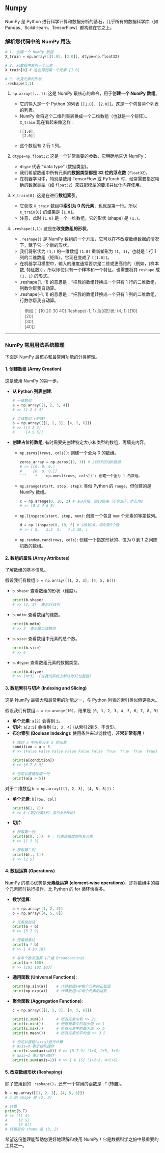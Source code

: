 # `Numpy`

NumPy 是 Python 进行科学计算和数据分析的基石，几乎所有的数据科学库（如 Pandas、Scikit-learn、TensorFlow）都构建在它之上。

### **解析您代码中的 NumPy 用法**

```python
# 1. 创建一个 NumPy 数组
X_train = np.array([[1.0], [2.0]], dtype=np.float32)

# 2. 从数组中索引一个元素
X_train[0] # 这会得到第一个元素 [1.0]

# 3. 改变元素的形状
.reshape(1,1)
```

1.  `np.array([...])`: 这是 NumPy 最核心的命令，用于**创建一个 NumPy 数组**。
    *   它的输入是一个 Python 的列表 `[[1.0], [2.0]]`。这是一个包含两个列表的列表。
    *   NumPy 会将这个二维列表转换成一个二维数组（也就是一个矩阵）。`X_train` 现在看起来像这样：
        ```
        [[1.0],
         [2.0]]
        ```
    *   这个数组有 2 行 1 列。

2.  `dtype=np.float32`: 这是一个非常重要的参数，它明确地告诉 NumPy：
    *   `dtype` 代表 "data type" (数据类型)。
    *   我们希望数组中所有元素的**数据类型都是 32 位的浮点数** (`float32`)。
    *   在机器学习中，特别是使用 TensorFlow 或 PyTorch 时，经常需要指定精确的数据类型（如 `float32`）来匹配模型的要求并优化内存使用。

3.  `X_train[0]`: 这是在进行**数组索引**。
    *   它获取 `X_train` 数组中**索引为 0 的元素**，也就是第一行。所以 `X_train[0]` 的结果是 `[1.0]`。
    *   注意，此时 `[1.0]` 是一个一维数组，它的形状 (shape) 是 `(1,)`。

4.  `.reshape(1,1)`: 这是在**改变数组的形状**。
    *   `.reshape()` 是 NumPy 数组的一个方法，它可以在不改变数组数据的情况下，赋予它一个新的形状。
    *   我们将形状为 `(1,)` 的一维数组 `[1.0]` 重新塑形为 `(1, 1)`，也就是 1 行 1 列的二维数组（矩阵）。它现在变成了 `[[1.0]]`。
    *   在机器学习模型中，输入的维度通常要求是二维或更高维的（例如，(样本数, 特征数)），所以即使只有一个样本和一个特征，也需要将其 `reshape` 成 `(1, 1)` 的形式。
    *   .reshape(1, -1) 的意思是：“把我的数组转换成一个只有 1 行的二维数组，列数你帮我自动算。
    *   .reshape(-1, 1) 的意思是：“把我的数组转换成一个只有 1 列的二维数组，行数你帮我自动算。
    >例如： [10 20 30 40] Reshape(-1, 1)  后的形状: (4, 1)
    > [[10]  
    > [20]  
    > [30]  
    > [40]]  
    
---

### **NumPy 常用用法系统整理**

下面是 NumPy 最核心和最常用功能的分类整理。

#### **1. 创建数组 (Array Creation)**

这是使用 NumPy 的第一步。

*   **从 Python 列表创建**:
    ```python
    # 一维数组
    a = np.array([1, 2, 3, 4])
    # >> [1 2 3 4]

    # 二维数组 (矩阵)
    b = np.array([[1, 2, 3], [4, 5, 6]])
    # >> [[1 2 3]
    #     [4 5 6]]
    ```

*   **创建占位符数组**: 有时需要先创建特定大小和类型的数组，再填充内容。
    *   `np.zeros((rows, cols))`: 创建一个全为 0 的数组。
        ```python
        zeros_array = np.zeros((2, 3)) # 2行3列的全0数组
        # >> [[0. 0. 0.]
        #     [0. 0. 0.]]
        ```    *   `np.ones((rows, cols))`: 创建一个全为 1 的数组。
    *   `np.arange(start, stop, step)`: 类似 Python 的 `range`，但创建的是 NumPy 数组。
        ```python
        c = np.arange(0, 10, 2) # 从0开始，到10结束（不含10），步长为2
        # >> [0 2 4 6 8]
        ```
    *   `np.linspace(start, stop, num)`: 创建一个包含 `num` 个元素的等差数列。
        ```python
        d = np.linspace(0, 10, 5) # 从0到10，均匀取5个数
        # >> [ 0.   2.5  5.   7.5 10. ]
        ```
    *   `np.random.rand(rows, cols)`: 创建一个指定形状的、值为 0 到 1 之间随机数的数组。

#### **2. 数组的属性 (Array Attributes)**

了解数组的基本信息。

假设我们有数组 `b = np.array([[1, 2, 3], [4, 5, 6]])`

*   `b.shape`: 查看数组的形状（维度）。
    ```python
    print(b.shape)
    # >> (2, 3)  表示2行3列
    ```
*   `b.ndim`: 查看数组的维数。
    ```python
    print(b.ndim)
    # >> 2  表示是二维数组
    ```
*   `b.size`: 查看数组中元素的总个数。
    ```python
    print(b.size)
    # >> 6
    ```
*   `b.dtype`: 查看数组元素的数据类型。
    ```python
    print(b.dtype)
    # >> int32  (在我的系统上默认为32位整数)
    ```

#### **3. 数组索引与切片 (Indexing and Slicing)**

这是 NumPy 最强大和最常用的功能之一，与 Python 列表的索引类似但更强大。

假设我们有数组 `a = np.arange(10)`，结果是 `[0, 1, 2, 3, 4, 5, 6, 7, 8, 9]`

*   **单个元素**: `a[2]` 会得到 `2`。
*   **切片**: `a[2:5]` 会得到 `[2, 3, 4]` (从索引2到5，不含5)。
*   **布尔索引 (Boolean Indexing)**: 使用条件来过滤数组，**非常非常有用**！
    ```python
    # 找到 a 中所有大于 5 的元素
    condition = a > 5
    # >> [False False False False False False  True  True  True  True]

    print(a[condition])
    # >> [6 7 8 9]

    # 也可以直接写成一行
    print(a[a > 5])
    ```

对于二维数组 `b = np.array([[1, 2, 3], [4, 5, 6]])`：
*   **单个元素**: `b[row, col]`
    ```python
    print(b[1, 2])
    # >> 6 (第2行第3列，索引从0开始)
    ```
*   **切片**:
    ```python
    # 获取第一行
    print(b[0, :])  # : 代表该维度的所有元素
    # >> [1 2 3]

    # 获取第二列
    print(b[:, 1])
    # >> [2 5]
    ```

#### **4. 数组运算 (Operations)**

NumPy 的核心优势是**元素级运算 (element-wise operations)**，即对数组中的每个元素同时执行操作，比 Python 的 for 循环快得多。

*   **数学运算**:
    ```python
    a = np.array([1, 2, 3])
    b = np.array([4, 5, 6])

    # 元素级加法
    print(a + b)
    # >> [5 7 9]

    # 元素级乘法
    print(a * b)
    # >> [ 4 10 18]

    # 与单个数字运算 (广播 Broadcasting)
    print(a + 100)
    # >> [101 102 103]
    ```

*   **通用函数 (Universal Functions)**:
    ```python
    print(np.sin(a))    # 计算数组a中每个元素的正弦值
    print(np.exp(a))    # 计算数组a中每个元素的指数
    ```

*   **聚合函数 (Aggregation Functions)**:
    ```python
    c = np.array([[1, 2, 3], [4, 5, 6]])

    print(c.sum())      # 所有元素求和 >> 21
    print(c.min())      # 所有元素中的最小值 >> 1
    print(c.max())      # 所有元素中的最大值 >> 6
    print(c.mean())     # 所有元素的平均值 >> 3.5

    # 也可以按轴(axis)进行计算
    # axis=0 表示按列操作
    print(c.sum(axis=0)) # >> [5 7 9] (1+4, 2+5, 3+6)
    # axis=1 表示按行操作
    print(c.sum(axis=1)) # >> [ 6 15] (1+2+3, 4+5+6)
    ```

#### **5. 改变数组形状 (Reshaping)**

除了您用到的 `.reshape()`，还有一个常用的函数是 `.T` (转置)。

```python
b = np.array([[1, 2, 3], [4, 5, 6]])
# b 的 shape 是 (2, 3)

# 转置
print(b.T)
# >> [[1 4]
#     [2 5]
#     [3 6]]
# 转置后的 shape 是 (3, 2)
```

希望这份整理能帮助您更好地理解和使用 NumPy！它是数据科学之旅中最重要的工具之一。
